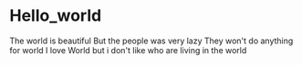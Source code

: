 # Hello_world
The world is beautiful
But the people was very lazy
They won't do anything for world
I love World but i don't like who are living in the world
